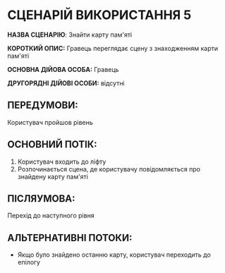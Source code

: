 # СЦЕНАРІЙ ВИКОРИСТАННЯ 5

**НАЗВА СЦЕНАРІЮ**:	Знайти карту пам'яті

**КОРОТКИЙ ОПИС:** Гравець переглядає сцену з знаходженням карти пам'яті

**ОСНОВНА ДІЙОВА ОСОБА:** Гравець

**ДРУГОРЯДНІ ДІЙОВІ ОСОБИ:** відсутні

## ПЕРЕДУМОВИ:

Користувач пройшов рівень

## ОСНОВНИЙ ПОТІК:
1.	Користувач входить до ліфту
2.	Розпочинається сцена, де користувачу повідомляється про знайдену карту пам'яті

## ПІСЛЯУМОВА:

Перехід до наступного рівня

## АЛЬТЕРНАТИВНІ ПОТОКИ:
* Якщо було знайдено останню карту, користувач переходить до епілогу
